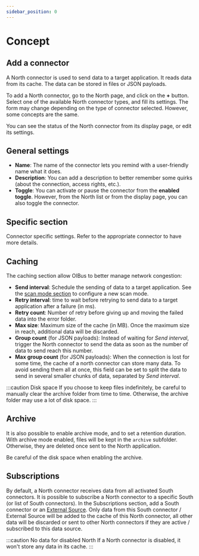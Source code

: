 ```yaml
---
sidebar_position: 0
---
```


# Concept
## Add a connector
A North connector is used to send data to a target application. It reads data from its cache. The data can be stored in 
files or JSON payloads.

To add a North connector, go to the North page, and click on the **+** button. Select one of the available North
connector types, and fill its settings. The form may change depending on the type of connector selected. However, some
concepts are the same.

You can see the status of the North connector from its display page, or edit its settings.

## General settings
- **Name**: The name of the connector lets you remind with a user-friendly name what it does.
- **Description**: You can add a description to better remember some quirks (about the connection, access rights, etc.).
- **Toggle**: You can activate or pause the connector from the **enabled toggle**. However, from the North list or from
the display page, you can also toggle the connector.

## Specific section
Connector specific settings. Refer to the appropriate connector to have more details.

## Caching
The caching section allow OIBus to better manage network congestion:
- **Send interval**: Schedule the sending of data to a target application. See the [scan mode section](../engine/scan-modes.md)
to configure a new scan mode.
- **Retry interval**: time to wait before retrying to send data to a target application after a failure (in ms).
- **Retry count**: Number of retry before giving up and moving the failed data into the error folder.
- **Max size**: Maximum size of the cache (in MB). Once the maximum size in reach, additional data will be discarded.
- **Group count** (for JSON payloads): Instead of waiting for _Send interval_, trigger the North connector to send the 
data as soon as the number of data to send reach this number.
- **Max group count** (for JSON payloads): When the connection is lost for some time, the cache of a north connector can
store many data. To avoid sending them all at once, this field can be set to split the data to send in several smaller 
chunks of data, separated by _Send interval_.

:::caution Disk space
If you choose to keep files indefinitely, be careful to manually clear the archive folder from time to time. Otherwise,
the archive folder may use a lot of disk space.
:::

## Archive
It is also possible to enable archive mode, and to set a retention duration. With archive mode enabled, files will be
kept in the `archive` subfolder. Otherwise, they are deleted once sent to the North application.

Be careful of the disk space when enabling the archive.

## Subscriptions
By default, a North connector receives data from all activated South connectors. It is possible to subscribe a 
North connector to a specific South (or list of South connectors). In the Subscriptions section, add a South connector
or an [External Source](../engine/external-sources.md).
Only data from this South connector / External Source will be added to the cache of this North connector, all other 
data will be discarded or sent to other North connectors if they are active / subscribed to this data source.

:::caution No data for disabled North
If a North connector is disabled, it won't store any data in its cache.
:::




